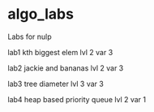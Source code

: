 # algo_labs
Labs for nulp

lab1 
kth biggest elem
lvl 2 var 3

lab2
jackie and bananas
lvl 2 var 3

lab3
tree diameter
lvl 3 var 3

lab4
heap based priority queue
lvl 2 var 1
